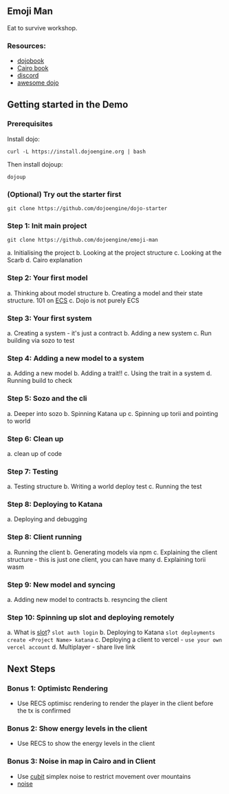 ## Emoji Man

Eat to survive workshop.

### Resources:

- [dojobook](https://book.dojoengine.org/)
- [Cairo book](https://github.com/cairo-book/cairo-book.github.io/)
- [discord](https://discord.gg/dojoengine)
- [awesome dojo](https://github.com/dojoengine/awesome-dojo)

## Getting started in the Demo

### Prerequisites

Install dojo:

```
curl -L https://install.dojoengine.org | bash
```

Then install dojoup:

```
dojoup
```

### (Optional) Try out the starter first

`git clone https://github.com/dojoengine/dojo-starter`

### Step 1: Init main project

`git clone https://github.com/dojoengine/emoji-man`

a. Initialising the project
b. Looking at the project structure
c. Looking at the Scarb
d. Cairo explanation

### Step 2: Your first model

a. Thinking about model structure
b. Creating a model and their state structure. 101 on [ECS](https://github.com/SanderMertens/ecs-faq)
c. Dojo is not purely ECS

### Step 3: Your first system

a. Creating a system - it's just a contract
b. Adding a new system
c. Run building via sozo to test

### Step 4: Adding a new model to a system

a. Adding a new model
b. Adding a trait!!
c. Using the trait in a system
d. Running build to check

### Step 5: Sozo and the cli

a. Deeper into sozo
b. Spinning Katana up
c. Spinning up torii and pointing to world

### Step 6: Clean up

a. clean up of code

### Step 7: Testing

a. Testing structure
b. Writing a world deploy test
c. Running the test

### Step 8: Deploying to Katana

a. Deploying and debugging

### Step 8: Client running

a. Running the client
b. Generating models via npm
c. Explaining the client structure - this is just one client, you can have many
d. Explaining torii wasm

### Step 9: New model and syncing

a. Adding new model to contracts
b. resyncing the client

### Step 10: Spinning up slot and deploying remotely

a. What is [slot](https://github.com/cartridge-gg/slot)?
`slot auth login`
b. Deploying to Katana
`slot deployments create <Project Name> katana`
c. Deploying a client to vercel - `use your own vercel account`
d. Multiplayer - share live link

## Next Steps

### Bonus 1: Optimistc Rendering

- Use RECS optimisc rendering to render the player in the client before the tx is confirmed

### Bonus 2: Show energy levels in the client

- Use RECS to show the energy levels in the client

### Bonus 3: Noise in map in Cairo and in Client

- Use [cubit](https://github.com/influenceth/cubit) simplex noise to restrict movement over mountains
- [noise](https://github.com/influenceth/sdk/blob/master/src/utils/simplex.js)
